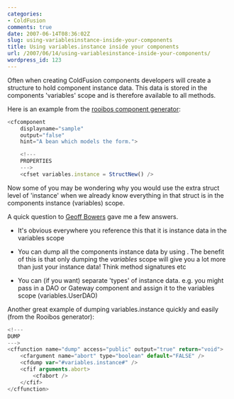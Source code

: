 ```yaml
---
categories:
- ColdFusion
comments: true
date: 2007-06-14T08:36:02Z
slug: using-variablesinstance-inside-your-components
title: Using variables.instance inside your components
url: /2007/06/14/using-variablesinstance-inside-your-components/
wordpress_id: 123
---
```


Often when creating ColdFusion components developers will create a structure to hold component instance data. This data is stored in the components 'variables' scope and is therefore available to all methods.

Here is an example from the [rooibos component generator](http://rooibos.maestropublishing.com/):

``` javascript
<cfcomponent
	displayname="sample"
	output="false"
	hint="A bean which models the form.">

	<!---
	PROPERTIES
	--->
	<cfset variables.instance = StructNew() />
```

Now some of you may be wondering why you would use the extra struct level of 'instance' when we already know everything in that struct is in the components instance (variables) scope.

A quick question to [Geoff Bowers](http://www.daemon.com.au/) gave me a few answers.




	
  * It's obvious everywhere you reference this that it is instance data in the variables scope

	
  * You can dump all the components instance data by using <cfdump var="#variables.instance#" />. The benefit of this is that only dumping the _variables_ scope will give you a lot more than just your instance data! Think method signatures etc

	
  * You can (if you want) separate 'types' of instance data. e.g. you might pass in a DAO or Gateway component and assign it to the variables scope (variables.UserDAO)



Another great example of dumping variables.instance quickly and easily (from the Rooibos generator):

``` javascript
<!---
DUMP
--->
<cffunction name="dump" access="public" output="true" return="void">
	<cfargument name="abort" type="boolean" default="FALSE" />
	<cfdump var="#variables.instance#" />
	<cfif arguments.abort>
		<cfabort />
	</cfif>
</cffunction>
```


